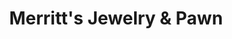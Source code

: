 ---
title: "Merritt's Jewelry & Pawn"
url: /red-springs/merritts-jewelry-and-pawn/
shop: pawnbroker
---